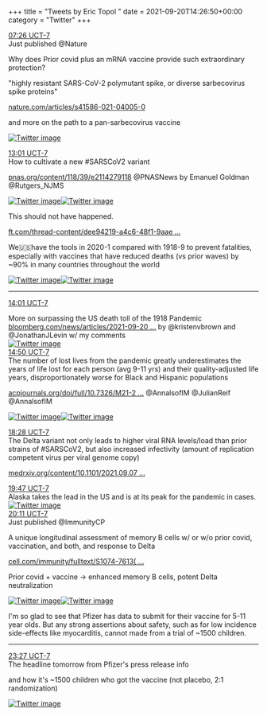 +++
title = "Tweets by Eric Topol " 
date = 2021-09-20T14:26:50+00:00
category = "Twitter"
+++
<div class="tweet"> 
<div class="profile"> 
<a href="https://twitter.com/erictopol/status/1439959238021763086" target="_blank" rel="noreferer">07:26 UCT-7</a> 
</div> 
<div class="content"> 
Just published @Nature 

Why does Prior covid plus an mRNA vaccine provide such extraordinary protection?

"highly resistant SARS-CoV-2 polymutant spike, or diverse sarbecovirus spike proteins"

<a href="https://www.nature.com/articles/s41586-021-04005-0" target="_blank" rel="noreferer">nature.com/articles/s41586-021-04005-0</a> 


and more on the path to a pan-sarbecovirus vaccine </div> 
<a href="/twitter/erictopol/images/E_vC5zeVIAIkils.jpg"  ><img src="/twitter/erictopol/images/E_vC5zeVIAIkils.jpg" alt="Twitter image" ></img></a></div> 
<div class="tweet"> 
<div class="profile"> 
<a href="https://twitter.com/erictopol/status/1440043372249378820" target="_blank" rel="noreferer">13:01 UCT-7</a> 
</div> 
<div class="content"> 
How to cultivate a new #SARSCoV2 variant

<a href="https://www.pnas.org/content/118/39/e2114279118" target="_blank" rel="noreferer">pnas.org/content/118/39/e2114279118</a> 
 @PNASNews by Emanuel Goldman @Rutgers_NJMS </div> 
<a href="/twitter/erictopol/images/E_wPbRiVIAY44_w.png"  ><img src="/twitter/erictopol/images/E_wPbRiVIAY44_w.png" alt="Twitter image" ></img></a><a href="/twitter/erictopol/images/E_wPeVAUYAIhhq7.jpg"  ><img src="/twitter/erictopol/images/E_wPeVAUYAIhhq7.jpg" alt="Twitter image" ></img></a></div> 
<div class="thread"> 
<div class="thread-content"> 
This should not have happened.

<a href="https://www.ft.com/thread-content/dee94219-a4c6-48f1-9aae-2bbcd11b3fa5" target="_blank" rel="noreferer">ft.com/thread-content/dee94219-a4c6-48f1-9aae ...</a> 


We🇺🇸have the tools in 2020-1 compared with 1918-9 to prevent fatalities, especially with vaccines that have reduced deaths (vs prior waves) by ~90% in many countries throughout the world </div> 
<a href="/twitter/erictopol/images/E_wX9KtUcBAXRuw.jpg"  ><img src="/twitter/erictopol/images/E_wX9KtUcBAXRuw.jpg" alt="Twitter image" ></img></a><a href="/twitter/erictopol/images/E_wZH4wVEAUD-ix.jpg"  ><img src="/twitter/erictopol/images/E_wZH4wVEAUD-ix.jpg" alt="Twitter image" ></img></a><hr><div class="profile"> 
<a href="https://twitter.com/erictopol/status/1440058642636558338" target="_blank" rel="noreferer">14:01 UCT-7</a> 
</div> 
<div class="content"> 
More on surpassing the US death toll of the 1918 Pandemic <a href="https://www.bloomberg.com/news/articles/2021-09-20/covid-19-toll-in-u-s-is-about-to-surpass-1918-pandemic-deaths?sref=VvJhl47t" target="_blank" rel="noreferer">bloomberg.com/news/articles/2021-09-20 ...</a> 
 by @kristenvbrown and @JonathanJLevin w/ my comments </div> 
<a href="/twitter/erictopol/images/E_wdkDuVgAIb9p4.jpg"  ><img src="/twitter/erictopol/images/E_wdkDuVgAIb9p4.jpg" alt="Twitter image" ></img></a></div> 
<div class="tweet"> 
<div class="profile"> 
<a href="https://twitter.com/erictopol/status/1440070890167816196" target="_blank" rel="noreferer">14:50 UCT-7</a> 
</div> 
<div class="content"> 
The number of lost lives from the pandemic greatly underestimates the years of life lost for each person (avg 9-11 yrs) and their quality-adjusted life years, disproportionately worse for Black and Hispanic populations

<a href="https://www.acpjournals.org/doi/full/10.7326/M21-2239" target="_blank" rel="noreferer">acpjournals.org/doi/full/10.7326/M21-2 ...</a> 
 @AnnalsofIM @JulianReif @AnnalsofIM </div> 
<a href="/twitter/erictopol/images/E_wnYGpVIAYyysp.jpg"  ><img src="/twitter/erictopol/images/E_wnYGpVIAYyysp.jpg" alt="Twitter image" ></img></a><a href="/twitter/erictopol/images/E_wnZb6UYAU0_1w.jpg"  ><img src="/twitter/erictopol/images/E_wnZb6UYAU0_1w.jpg" alt="Twitter image" ></img></a></div> 
<div class="tweet"> 
<div class="profile"> 
<a href="https://twitter.com/erictopol/status/1440125642763243520" target="_blank" rel="noreferer">18:28 UCT-7</a> 
</div> 
<div class="content"> 
The Delta variant not only leads to higher viral RNA levels/load than prior strains of #SARSCoV2, but also increased infectivity (amount of replication competent virus per viral genome copy)

<a href="https://www.medrxiv.org/content/10.1101/2021.09.07.21263229v1" target="_blank" rel="noreferer">medrxiv.org/content/10.1101/2021.09.07 ...</a> 
</div> 
</div> 
<div class="tweet"> 
<div class="profile"> 
<a href="https://twitter.com/erictopol/status/1440145517275615232" target="_blank" rel="noreferer">19:47 UCT-7</a> 
</div> 
<div class="content"> 
Alaska takes the lead in the US and is at its peak for the pandemic in cases. </div> 
<a href="/twitter/erictopol/images/E_xq-e5VgAE9Y_T.jpg"  ><img src="/twitter/erictopol/images/E_xq-e5VgAE9Y_T.jpg" alt="Twitter image" ></img></a></div> 
<div class="tweet"> 
<div class="profile"> 
<a href="https://twitter.com/erictopol/status/1440151582041985026" target="_blank" rel="noreferer">20:11 UCT-7</a> 
</div> 
<div class="content"> 
Just published @ImmunityCP 

A unique longitudinal assessment of memory B cells w/ or w/o prior covid, vaccination, and both, and response to Delta

<a href="https://www.cell.com/immunity/fulltext/S1074-7613(21)00396-4#secsectitle0020" target="_blank" rel="noreferer">cell.com/immunity/fulltext/S1074-7613( ...</a> 


Prior covid + vaccine -&gt; enhanced memory B cells, potent Delta neutralization </div> 
<a href="/twitter/erictopol/images/E_xv1z3UcAgmCOU.jpg"  ><img src="/twitter/erictopol/images/E_xv1z3UcAgmCOU.jpg" alt="Twitter image" ></img></a><a href="/twitter/erictopol/images/E_xw4SoVcAgcsW5.jpg"  ><img src="/twitter/erictopol/images/E_xw4SoVcAgcsW5.jpg" alt="Twitter image" ></img></a></div> 
<div class="thread"> 
<div class="thread-content"> 
I'm so glad to see that Pfizer has data to submit for their vaccine for 5-11 year olds. But any strong assertions about safety, such as for low incidence side-effects like myocarditis, cannot made from a trial of ~1500 children.</div> 
<hr><div class="profile"> 
<a href="https://twitter.com/erictopol/status/1440200911167451136" target="_blank" rel="noreferer">23:27 UCT-7</a> 
</div> 
<div class="content"> 
The headline tomorrow from Pfizer's press release info

and how it's ~1500 children who got the vaccine (not placebo, 2:1 randomization) </div> 
<a href="/twitter/erictopol/images/E_ye4RFUUAArhWj.jpg"  ><img src="/twitter/erictopol/images/E_ye4RFUUAArhWj.jpg" alt="Twitter image" ></img></a></div> 


